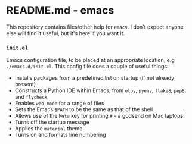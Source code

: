 # README.md - emacs
This repository contains files/other help for `emacs`. I don't expect anyone else will find it useful, but it's here if you want it.

### `init.el`
Emacs configuration file, to be placed at an appropriate location, e.g `./emacs.d/init.el`. This config file does a couple of useful things:

* Installs packages from a predefined list on startup (if not already present)
* Constructs a Python IDE within Emacs, from `elpy`, `pyenv`, `flake8`, `pep8`, and `flycheck`
* Enables `web-mode` for a range of files
* Sets the Emacs `$PATH` to be the same as that of the shell
* Allows use of the `Meta` key for printing `#` - a godsend on Mac laptops!
* Turns off the startup message
* Applies the `material` theme
* Turns on and formats line numbering